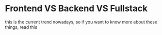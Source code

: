 # Frontend VS Backend VS Fullstack
this is the current trend nowadays, so if you want to know more about these things, read this
